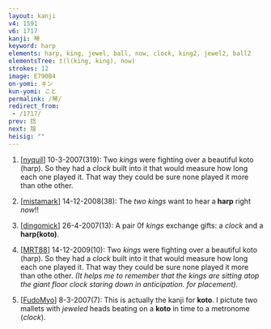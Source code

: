 ```yaml
---
layout: kanji
v4: 1591
v6: 1717
kanji: 琴
keyword: harp
elements: harp, king, jewel, ball, now, clock, king2, jewel2, ball2
elementsTree: t(l(king, king), now)
strokes: 12
image: E790B4
on-yomi: キン
kun-yomi: こと
permalink: /琴/
redirect_from:
 - /1717/
prev: 捻
next: 陰
heisig: ""
---
```


1) [<a href="http://kanji.koohii.com/profile/nyquil">nyquil</a>] 10-3-2007(319): Two <em>kings</em> were fighting over a beautiful koto (harp). So they had a <em>clock</em> built into it that would measure how long each one played it. That way they could be sure none played it more than othe other.

2) [<a href="http://kanji.koohii.com/profile/mistamark">mistamark</a>] 14-12-2008(38): The <em>two kings</em> want to hear a<strong> harp</strong> right <em>now</em>!!

3) [<a href="http://kanji.koohii.com/profile/dingomick">dingomick</a>] 26-4-2007(13): A pair 0f <em>kings</em> exchange gifts: a <em>clock</em> and a <strong>harp(koto)</strong>.

4) [<a href="http://kanji.koohii.com/profile/MRT88">MRT88</a>] 14-12-2009(10): Two <em>kings</em> were fighting over a beautiful koto (harp). So they had a <em>clock</em> built into it that would measure how long each one played it. That way they could be sure none played it more than othe other.<em> (It helps me to remember that the kings are sitting atop the giant floor clock staring down in anticipation. for placement)</em>.

5) [<a href="http://kanji.koohii.com/profile/FudoMyo">FudoMyo</a>] 8-3-2007(7): This is actually the kanji for <strong>koto</strong>. I pictute two mallets with <em>jeweled</em> heads beating on a <strong>koto</strong> in time to a metronome (<em>clock</em>).

